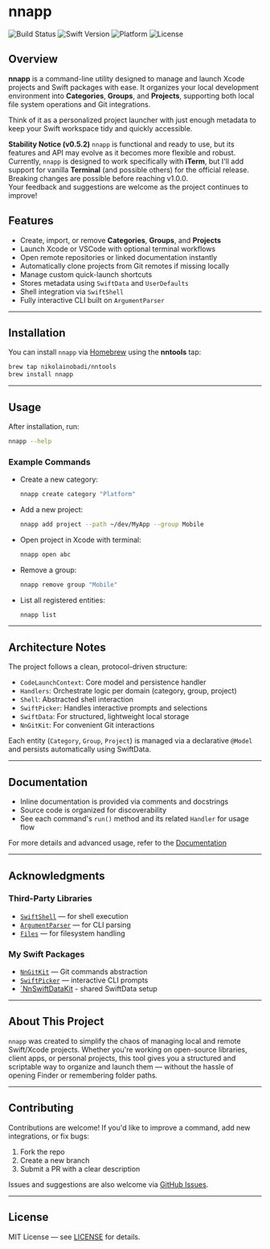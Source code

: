 # nnapp

![Build Status](https://github.com/nikolainobadi/nnapp/actions/workflows/ci.yml/badge.svg)
![Swift Version](https://badgen.net/badge/swift/6.0%2B/purple)
![Platform](https://img.shields.io/badge/platform-macOS%2014-blue)
![License](https://img.shields.io/badge/license-MIT-lightgray)

## Overview

**nnapp** is a command-line utility designed to manage and launch Xcode projects and Swift packages with ease. It organizes your local development environment into **Categories**, **Groups**, and **Projects**, supporting both local file system operations and Git integrations.

Think of it as a personalized project launcher with just enough metadata to keep your Swift workspace tidy and quickly accessible.

**Stability Notice (v0.5.2)**
`nnapp` is functional and ready to use, but its features and API may evolve as it becomes more flexible and robust.  
Currently, `nnapp` is designed to work specifically with **iTerm**, but I'll add support for vanilla **Terminal** (and possible others) for the official release.
Breaking changes are possible before reaching v1.0.0.  
Your feedback and suggestions are welcome as the project continues to improve!


## Features

- Create, import, or remove **Categories**, **Groups**, and **Projects**
- Launch Xcode or VSCode with optional terminal workflows
- Open remote repositories or linked documentation instantly
- Automatically clone projects from Git remotes if missing locally
- Manage custom quick-launch shortcuts
- Stores metadata using `SwiftData` and `UserDefaults`
- Shell integration via `SwiftShell`
- Fully interactive CLI built on `ArgumentParser`

---

## Installation

You can install `nnapp` via [Homebrew](https://brew.sh) using the **nntools** tap:

```sh
brew tap nikolainobadi/nntools
brew install nnapp
```

---

## Usage

After installation, run:

```sh
nnapp --help
```

### Example Commands

- Create a new category:
  ```sh
  nnapp create category "Platform"
  ```

- Add a new project:
  ```sh
  nnapp add project --path ~/dev/MyApp --group Mobile
  ```

- Open project in Xcode with terminal:
  ```sh
  nnapp open abc
  ```

- Remove a group:
  ```sh
  nnapp remove group "Mobile"
  ```

- List all registered entities:
  ```sh
  nnapp list
  ```

---

## Architecture Notes

The project follows a clean, protocol-driven structure:

- `CodeLaunchContext`: Core model and persistence handler
- `Handlers`: Orchestrate logic per domain (category, group, project)
- `Shell`: Abstracted shell interaction
- `SwiftPicker`: Handles interactive prompts and selections
- `SwiftData`: For structured, lightweight local storage
- `NnGitKit`: For convenient Git interactions

Each entity (`Category`, `Group`, `Project`) is managed via a declarative `@Model` and persists automatically using SwiftData.

---

## Documentation

- Inline documentation is provided via comments and docstrings
- Source code is organized for discoverability
- See each command's `run()` method and its related `Handler` for usage flow

For more details and advanced usage, refer to the [Documentation](./docs/Documentation.md)

---

## Acknowledgments

### Third-Party Libraries
- [`SwiftShell`](https://github.com/kareman/SwiftShell) — for shell execution
- [`ArgumentParser`](https://github.com/apple/swift-argument-parser) — for CLI parsing
- [`Files`](https://github.com/JohnSundell/Files) — for filesystem handling

### My Swift Packages
- [`NnGitKit`](https://github.com/nikolainobadi/NnGitKit) — Git commands abstraction
- [`SwiftPicker`](https://github.com/nikolainobadi/SwiftPicker) — interactive CLI prompts
- [`NnSwiftDataKit](https://github.com/nikolainobadi/NnSwiftDataKit) - shared SwiftData setup

---

## About This Project

`nnapp` was created to simplify the chaos of managing local and remote Swift/Xcode projects. Whether you're working on open-source libraries, client apps, or personal projects, this tool gives you a structured and scriptable way to organize and launch them — without the hassle of opening Finder or remembering folder paths.

---

## Contributing

Contributions are welcome! If you'd like to improve a command, add new integrations, or fix bugs:

1. Fork the repo
2. Create a new branch
3. Submit a PR with a clear description

Issues and suggestions are also welcome via [GitHub Issues](https://github.com/nikolainobadi/nnapp/issues).

---

## License

MIT License — see [LICENSE](LICENSE) for details.
